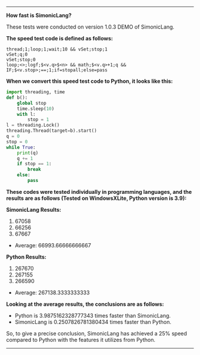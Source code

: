 
---

**How fast is SimonicLang?**

These tests were conducted on version 1.0.3 DEMO of SimonicLang.

**The speed test code is defined as follows:**

```sl
thread;1;loop;1;wait;10 && vSet;stop;1
vSet;q;0
vSet;stop;0
loop;<>;logf;$<v.q>$<n> && math;$<v.q>+1;q && IF;$<v.stop>;==;1;if=stopall;else=pass
```

**When we convert this speed test code to Python, it looks like this:**

```python
import threading, time
def b():
    global stop
    time.sleep(10)
    with l:
        stop = 1
l = threading.Lock()
threading.Thread(target=b).start()
q = 0
stop = 0
while True:
    print(q)
    q += 1
    if stop == 1:
        break
    else:
        pass
```

**These codes were tested individually in programming languages, and the results are as follows (Tested on WindowsXLite, Python version is 3.9):**

**SimonicLang Results:**
1. 67058
2. 66256
3. 67667
- Average: 66993.66666666667

**Python Results:**
1. 267670
2. 267155
3. 266590
- Average: 267138.3333333333

**Looking at the average results, the conclusions are as follows:**
- Python is 3.9875162328777343 times faster than SimonicLang.
- SimonicLang is 0.2507826781380434 times faster than Python.

So, to give a precise conclusion, SimonicLang has achieved a 25% speed compared to Python with the features it utilizes from Python.

--- 
